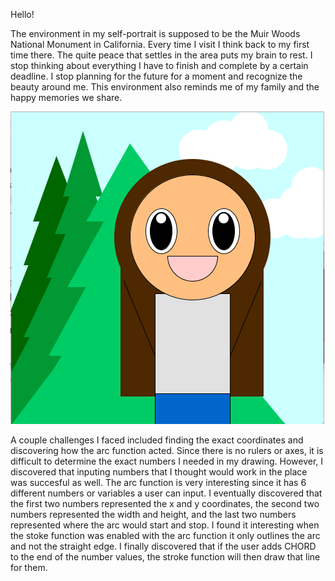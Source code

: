 Hello!

The environment in my self-portrait is supposed to be the Muir Woods National Monument in California. Every time I visit I think back to my first time there. The quite peace that settles in the area puts my brain to rest. I stop thinking about everything I have to finish and complete by a certain deadline. I stop planning for the future for a moment and recognize the beauty around me. This environment also reminds me of my family and the happy memories we share. 

![](SelfPortrait.png)

A couple challenges I faced included finding the exact coordinates and discovering how the arc function acted. Since there is no rulers or axes, it is difficult to determine the exact numbers I needed in my drawing. However, I discovered that inputing numbers that I thought would work in the place was succesful as well. The arc function is very interesting since it has 6 different numbers or variables a user can input. I eventually discovered that the first two numbers represented the x and y coordinates, the second two numbers represented the width and height, and the last two numbers represented where the arc would start and stop. I found it interesting when the stoke function was enabled with the arc function it only outlines the arc and not the straight edge. I finally discovered that if the user adds CHORD to the end of the number values, the stroke function will then draw that line for them. 
